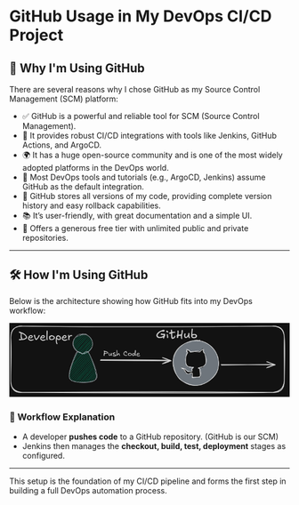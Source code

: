# GitHub Usage in My DevOps CI/CD Project

## 📌 Why I'm Using GitHub

There are several reasons why I chose GitHub as my Source Control Management (SCM) platform:

- ✅ GitHub is a powerful and reliable tool for SCM (Source Control Management).
- 🔧 It provides robust CI/CD integrations with tools like Jenkins, GitHub Actions, and ArgoCD.
- 🌍 It has a huge open-source community and is one of the most widely adopted platforms in the DevOps world.
- 🧩 Most DevOps tools and tutorials (e.g., ArgoCD, Jenkins) assume GitHub as the default integration.
- 🧠 GitHub stores all versions of my code, providing complete version history and easy rollback capabilities.
- 📚 It’s user-friendly, with great documentation and a simple UI.
- 💸 Offers a generous free tier with unlimited public and private repositories.

---

## 🛠️ How I'm Using GitHub

Below is the architecture showing how GitHub fits into my DevOps workflow:

![Architecture Diagram](/images/dev_to_github.png)

### 🔄 Workflow Explanation

- A developer **pushes code** to a GitHub repository. (GitHub is our SCM)
- Jenkins then manages the **checkout, build, test, deployment** stages as configured.

---

This setup is the foundation of my CI/CD pipeline and forms the first step in building a full DevOps automation process.

